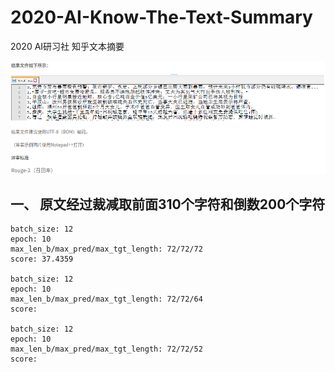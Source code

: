 # 2020-AI-Know-The-Text-Summary
2020 AI研习社 知乎文本摘要

![image](/data/image/rule_0.png)


## 一、 原文经过裁减取前面310个字符和倒数200个字符
    
    batch_size: 12
    epoch: 10
    max_len_b/max_pred/max_tgt_length: 72/72/72
    score: 37.4359
    
    batch_size: 12
    epoch: 10
    max_len_b/max_pred/max_tgt_length: 72/72/64
    score: 
    
    batch_size: 12
    epoch: 10
    max_len_b/max_pred/max_tgt_length: 72/72/52
    score:        